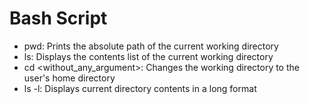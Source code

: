 # Bash Script

- pwd: Prints the absolute path of the current working directory
- ls: Displays the contents list of the current working directory
- cd <without_any_argument>: Changes the working directory to the user's home directory
- ls -l: Displays current directory contents in a long format
